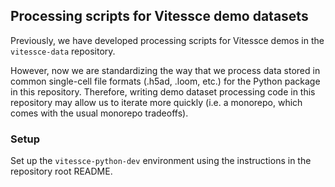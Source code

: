 ## Processing scripts for Vitessce demo datasets

Previously, we have developed processing scripts for Vitessce demos in the `vitessce-data` repository. 

However, now we are standardizing the way that we process data stored in common single-cell file formats (.h5ad, .loom, etc.) for the Python package in this repository. Therefore, writing demo dataset processing code in this repository may allow us to iterate more quickly (i.e. a monorepo, which comes with the usual monorepo tradeoffs).

### Setup

Set up the `vitessce-python-dev` environment using the instructions in the repository root README.

